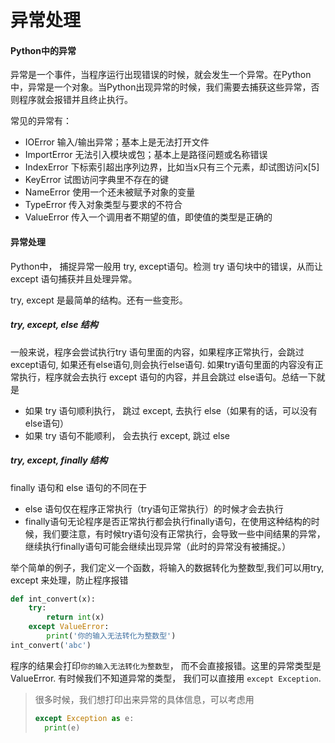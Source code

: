 # 异常处理

#### Python中的异常

异常是一个事件，当程序运行出现错误的时候，就会发生一个异常。在Python中，异常是一个对象。当Python出现异常的时候，我们需要去捕获这些异常，否则程序就会报错并且终止执行。

常见的异常有：

* IOError 输入/输出异常；基本上是无法打开文件
* ImportError 无法引入模块或包；基本上是路径问题或名称错误
* IndexError 下标索引超出序列边界，比如当x只有三个元素，却试图访问x[5]
* KeyError 试图访问字典里不存在的键
* NameError 使用一个还未被赋予对象的变量
* TypeError 传入对象类型与要求的不符合
* ValueError 传入一个调用者不期望的值，即使值的类型是正确的

#### 异常处理



Python中， 捕捉异常一般用 try, except语句。检测 try 语句块中的错误，从而让 except 语句捕获并且处理异常。

try, except 是最简单的结构。还有一些变形。

##### try, except, else 结构

一般来说，程序会尝试执行try 语句里面的内容，如果程序正常执行，会跳过 except语句, 如果还有else语句,则会执行else语句.  如果try语句里面的内容没有正常执行，程序就会去执行 except 语句的内容，并且会跳过 else语句。总结一下就是

* 如果 try 语句顺利执行， 跳过 except, 去执行 else（如果有的话，可以没有else语句）
* 如果 try 语句不能顺利， 会去执行 except, 跳过 else

##### try, except, finally 结构

finally 语句和 else 语句的不同在于

* else 语句仅在程序正常执行（try语句正常执行）的时候才会去执行
* finally语句无论程序是否正常执行都会执行finally语句，在使用这种结构的时候，我们要注意，有时候try语句没有正常执行，会导致一些中间结果的异常，继续执行finally语句可能会继续出现异常（此时的异常没有被捕捉。）

举个简单的例子，我们定义一个函数，将输入的数据转化为整数型,我们可以用try, except 来处理，防止程序报错

```python
def int_convert(x):
	try:
        return int(x)
    except ValueError:
    	print('你的输入无法转化为整数型')
int_convert('abc')
```

程序的结果会打印`你的输入无法转化为整数型`， 而不会直接报错。这里的异常类型是 ValueError. 有时候我们不知道异常的类型， 我们可以直接用 `except Exception`.

> 很多时候，我们想打印出来异常的具体信息，可以考虑用
>
> ```python
> except Exception as e:
> 	print(e)
> ```











 

#### 

